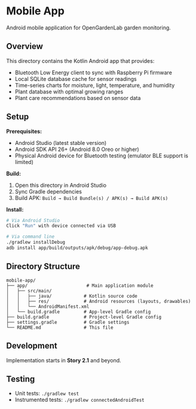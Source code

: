 # Mobile App

Android mobile application for OpenGardenLab garden monitoring.

## Overview

This directory contains the Kotlin Android app that provides:
- Bluetooth Low Energy client to sync with Raspberry Pi firmware
- Local SQLite database cache for sensor readings
- Time-series charts for moisture, light, temperature, and humidity
- Plant database with optimal growing ranges
- Plant care recommendations based on sensor data

## Setup

**Prerequisites:**
- Android Studio (latest stable version)
- Android SDK API 26+ (Android 8.0 Oreo or higher)
- Physical Android device for Bluetooth testing (emulator BLE support is limited)

**Build:**

1. Open this directory in Android Studio
2. Sync Gradle dependencies
3. Build APK: `Build → Build Bundle(s) / APK(s) → Build APK(s)`

**Install:**

```bash
# Via Android Studio
Click "Run" with device connected via USB

# Via command line
./gradlew installDebug
adb install app/build/outputs/apk/debug/app-debug.apk
```

## Directory Structure

```
mobile-app/
├── app/                      # Main application module
│   ├── src/main/
│   │   ├── java/            # Kotlin source code
│   │   ├── res/             # Android resources (layouts, drawables)
│   │   └── AndroidManifest.xml
│   └── build.gradle         # App-level Gradle config
├── build.gradle             # Project-level Gradle config
├── settings.gradle          # Gradle settings
└── README.md                # This file
```

## Development

Implementation starts in **Story 2.1** and beyond.

## Testing

- Unit tests: `./gradlew test`
- Instrumented tests: `./gradlew connectedAndroidTest`
